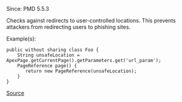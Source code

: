 Since: PMD 5.5.3

Checks against redirects to user-controlled locations. This prevents attackers from
redirecting users to phishing sites.

Example(s):
```
public without sharing class Foo {
    String unsafeLocation = ApexPage.getCurrentPage().getParameters.get('url_param');
    PageReference page() {
       return new PageReference(unsafeLocation);
    }
}
```

[Source](https://pmd.github.io/pmd-5.6.1/pmd-apex/rules/apex/security.html#ApexOpenRedirect)
